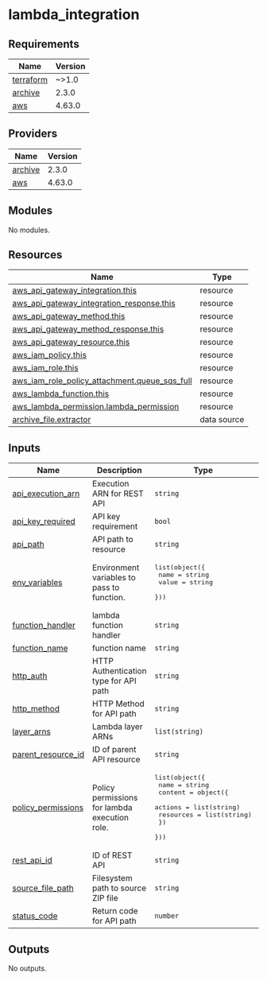# lambda_integration

<!-- BEGINNING OF PRE-COMMIT-TERRAFORM DOCS HOOK -->
## Requirements

| Name | Version |
|------|---------|
| <a name="requirement_terraform"></a> [terraform](#requirement\_terraform) | ~>1.0 |
| <a name="requirement_archive"></a> [archive](#requirement\_archive) | 2.3.0 |
| <a name="requirement_aws"></a> [aws](#requirement\_aws) | 4.63.0 |

## Providers

| Name | Version |
|------|---------|
| <a name="provider_archive"></a> [archive](#provider\_archive) | 2.3.0 |
| <a name="provider_aws"></a> [aws](#provider\_aws) | 4.63.0 |

## Modules

No modules.

## Resources

| Name | Type |
|------|------|
| [aws_api_gateway_integration.this](https://registry.terraform.io/providers/hashicorp/aws/4.63.0/docs/resources/api_gateway_integration) | resource |
| [aws_api_gateway_integration_response.this](https://registry.terraform.io/providers/hashicorp/aws/4.63.0/docs/resources/api_gateway_integration_response) | resource |
| [aws_api_gateway_method.this](https://registry.terraform.io/providers/hashicorp/aws/4.63.0/docs/resources/api_gateway_method) | resource |
| [aws_api_gateway_method_response.this](https://registry.terraform.io/providers/hashicorp/aws/4.63.0/docs/resources/api_gateway_method_response) | resource |
| [aws_api_gateway_resource.this](https://registry.terraform.io/providers/hashicorp/aws/4.63.0/docs/resources/api_gateway_resource) | resource |
| [aws_iam_policy.this](https://registry.terraform.io/providers/hashicorp/aws/4.63.0/docs/resources/iam_policy) | resource |
| [aws_iam_role.this](https://registry.terraform.io/providers/hashicorp/aws/4.63.0/docs/resources/iam_role) | resource |
| [aws_iam_role_policy_attachment.queue_sqs_full](https://registry.terraform.io/providers/hashicorp/aws/4.63.0/docs/resources/iam_role_policy_attachment) | resource |
| [aws_lambda_function.this](https://registry.terraform.io/providers/hashicorp/aws/4.63.0/docs/resources/lambda_function) | resource |
| [aws_lambda_permission.lambda_permission](https://registry.terraform.io/providers/hashicorp/aws/4.63.0/docs/resources/lambda_permission) | resource |
| [archive_file.extractor](https://registry.terraform.io/providers/hashicorp/archive/2.3.0/docs/data-sources/file) | data source |

## Inputs

| Name | Description | Type | Default | Required |
|------|-------------|------|---------|:--------:|
| <a name="input_api_execution_arn"></a> [api\_execution\_arn](#input\_api\_execution\_arn) | Execution ARN for REST API | `string` | n/a | yes |
| <a name="input_api_key_required"></a> [api\_key\_required](#input\_api\_key\_required) | API key requirement | `bool` | `true` | no |
| <a name="input_api_path"></a> [api\_path](#input\_api\_path) | API path to resource | `string` | n/a | yes |
| <a name="input_env_variables"></a> [env\_variables](#input\_env\_variables) | Environment variables to pass to function. | <pre>list(object({<br>    name  = string<br>    value = string<br>  }))</pre> | `[]` | no |
| <a name="input_function_handler"></a> [function\_handler](#input\_function\_handler) | lambda function handler | `string` | n/a | yes |
| <a name="input_function_name"></a> [function\_name](#input\_function\_name) | function name | `string` | n/a | yes |
| <a name="input_http_auth"></a> [http\_auth](#input\_http\_auth) | HTTP Authentication type for API path | `string` | `"NONE"` | no |
| <a name="input_http_method"></a> [http\_method](#input\_http\_method) | HTTP Method for API path | `string` | `"POST"` | no |
| <a name="input_layer_arns"></a> [layer\_arns](#input\_layer\_arns) | Lambda layer ARNs | `list(string)` | n/a | yes |
| <a name="input_parent_resource_id"></a> [parent\_resource\_id](#input\_parent\_resource\_id) | ID of parent API resource | `string` | n/a | yes |
| <a name="input_policy_permissions"></a> [policy\_permissions](#input\_policy\_permissions) | Policy permissions for lambda execution role. | <pre>list(object({<br>    name = string<br>    content = object({<br>      actions   = list(string)<br>      resources = list(string)<br>    })<br>  }))</pre> | n/a | yes |
| <a name="input_rest_api_id"></a> [rest\_api\_id](#input\_rest\_api\_id) | ID of REST API | `string` | n/a | yes |
| <a name="input_source_file_path"></a> [source\_file\_path](#input\_source\_file\_path) | Filesystem path to source ZIP file | `string` | n/a | yes |
| <a name="input_status_code"></a> [status\_code](#input\_status\_code) | Return code for API path | `number` | `200` | no |

## Outputs

No outputs.
<!-- END OF PRE-COMMIT-TERRAFORM DOCS HOOK -->
